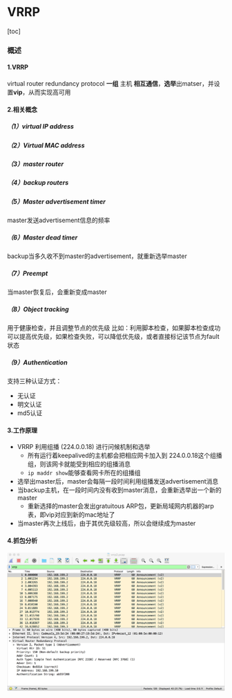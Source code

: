 # VRRP
[toc]

### 概述

#### 1.VRRP
virtual router redundancy protocol
**一组** 主机 **相互通信**，**选举**出matser，并设置**vip**，从而实现高可用

#### 2.相关概念
##### （1）virtual IP address
##### （2）Virtual MAC address
##### （3）master router
##### （4）backup routers
##### （5）Master advertisement timer
master发送advertisement信息的频率
##### （6）Master dead timer
backup当多久收不到master的advertisement，就重新选举master
##### （7）Preempt
当master恢复后，会重新变成master
##### （8）Object tracking
用于健康检查，并且调整节点的优先级
比如：利用脚本检查，如果脚本检查成功可以提高优先级，如果检查失败，可以降低优先级，或者直接标记该节点为fault状态
##### （9）Authentication
支持三种认证方式：
* 无认证
* 明文认证
* md5认证

#### 3.工作原理
* VRRP 利用组播 (224.0.0.18) 进行问候机制和选举
  * 所有运行着keepalived的主机都会把相应网卡加入到 224.0.0.18这个组播组，则该网卡就能受到相应的组播消息
  * `ip maddr show`能够查看网卡所在的组播组
* 选举出master后，master会每隔一段时间利用组播发送advertisement消息
* 当backup主机，在一段时间内没有收到master消息，会重新选举出一个新的master
  * 重新选择的master会发出gratuitous ARP包，更新局域网内机器的arp表，即vip对应到新的mac地址了
* 当master再次上线后，由于其优先级较高，所以会继续成为master

#### 4.抓包分析
![](./imgs/vrrp_01.png)
